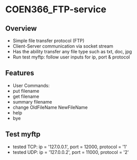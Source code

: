 # COEN366_FTP-service

## Overview
- Simple file transfer protocol (FTP) 
- Client-Server communication via socket stream
- Has the ability transfer any file type such as txt, doc, jpg
- Run test myftp: follow user inputs for ip, port & protocol

## Features
- User Commands:
- put filename
- get filename
- summary filename
- change OldFileName NewFileName
- help
- bye

## Test myftp
- tested TCP: ip = '127.0.0.1', port = 12000, protocol = '1'
- tested UDP: ip = '127.0.0.2', port = 11000, protocol = '2'


